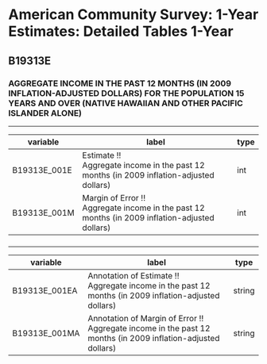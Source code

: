 # American Community Survey: 1-Year Estimates: Detailed Tables 1-Year

## B19313E

### AGGREGATE INCOME IN THE PAST 12 MONTHS (IN 2009 INFLATION-ADJUSTED DOLLARS) FOR THE POPULATION 15 YEARS AND OVER (NATIVE HAWAIIAN AND OTHER PACIFIC ISLANDER ALONE)

___

| variable | label | type |
| ----- | ----- | ----- |
| B19313E_001E | Estimate !!<br>Aggregate income in the past 12 months (in 2009 inflation-adjusted dollars) | int |
| B19313E_001M | Margin of Error !!<br>Aggregate income in the past 12 months (in 2009 inflation-adjusted dollars) | int |
### 

___

| variable | label | type |
| ----- | ----- | ----- |
| B19313E_001EA | Annotation of Estimate !!<br>Aggregate income in the past 12 months (in 2009 inflation-adjusted dollars) | string |
| B19313E_001MA | Annotation of Margin of Error !!<br>Aggregate income in the past 12 months (in 2009 inflation-adjusted dollars) | string |

